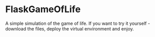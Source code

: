# FlaskGameOfLife
A simple simulation of the game of life.  If you want to try it yourself - download the files, deploy the virtual environment and enjoy.
